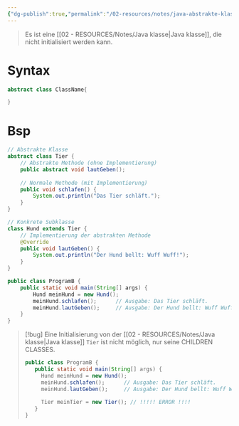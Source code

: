 ```yaml
---
{"dg-publish":true,"permalink":"/02-resources/notes/java-abstrakte-klasse/","tags":["informatik/code/oop/vererbung","informatik/programmierung/sprachen/java"],"noteIcon":"","updated":"2025-09-27T01:32:44.000+02:00"}
---
```


>Es ist eine [[02 - RESOURCES/Notes/Java klasse\|Java klasse]], die nicht initialisiert werden kann.

# Syntax
```java
abstract class ClassName{

}
```

# Bsp
```java
// Abstrakte Klasse
abstract class Tier {
    // Abstrakte Methode (ohne Implementierung)
    public abstract void lautGeben();
    
    // Normale Methode (mit Implementierung)
    public void schlafen() {
        System.out.println("Das Tier schläft.");
    }
}

// Konkrete Subklasse
class Hund extends Tier {
    // Implementierung der abstrakten Methode
    @Override
    public void lautGeben() {
        System.out.println("Der Hund bellt: Wuff Wuff!");
    }
}

public class ProgramB {
    public static void main(String[] args) {
        Hund meinHund = new Hund();
        meinHund.schlafen();      // Ausgabe: Das Tier schläft.
        meinHund.lautGeben();     // Ausgabe: Der Hund bellt: Wuff Wuff!
    }
}
```

>[!bug] 
>Eine Initialisierung von der [[02 - RESOURCES/Notes/Java klasse\|Java klasse]] `Tier` ist nicht möglich, nur seine CHILDREN CLASSES.
>```java
>public class ProgramB {
>    public static void main(String[] args) {
>      Hund meinHund = new Hund();
>      meinHund.schlafen();      // Ausgabe: Das Tier schläft.
>      meinHund.lautGeben();     // Ausgabe: Der Hund bellt: Wuff Wuff!
>        
>      Tier meinTier = new Tier(); // !!!!! ERROR !!!!   
>    }
>}
>``` 
